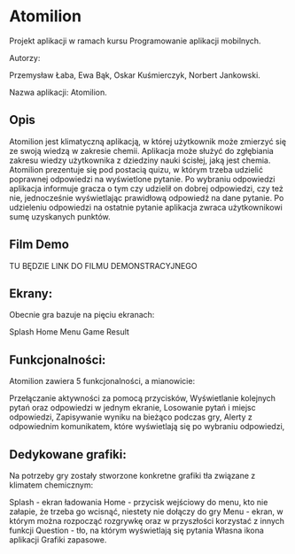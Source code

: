# Atomilion

Projekt aplikacji w ramach kursu Programowanie aplikacji mobilnych.

Autorzy:

Przemysław Łaba,
Ewa Bąk,
Oskar Kuśmierczyk,
Norbert Jankowski.

Nazwa aplikacji: Atomilion.

## Opis
Atomilion jest klimatyczną aplikacją, w której użytkownik może zmierzyć się ze swoją wiedzą 
w zakresie chemii. Aplikacja może służyć do zgłębiania zakresu wiedzy użytkownika 
z dziedziny nauki ścisłej, jaką jest chemia. Atomilion prezentuje się pod postacią
quizu, w którym trzeba udzielić poprawnej odpowiedzi na wyświetlone pytanie.
Po wybraniu odpowiedzi aplikacja informuje gracza o tym czy udzielił on dobrej
odpowiedzi, czy też nie, jednocześnie wyświetlając prawidłową odpowiedź na dane
pytanie. Po udzieleniu odpowiedzi na ostatnie pytanie aplikacja zwraca użytkownikowi
sumę uzyskanych punktów.

## Film Demo

TU BĘDZIE LINK DO FILMU DEMONSTRACYJNEGO

## Ekrany:
Obecnie gra bazuje na pięciu ekranach:

Splash
Home
Menu
Game
Result

## Funkcjonalności:
Atomilion zawiera 5 funkcjonalności, a mianowicie:

Przełączanie aktywności za pomocą przycisków,
Wyświetlanie kolejnych pytań oraz odpowiedzi w jednym ekranie,
Losowanie pytań i miejsc odpowiedzi,
Zapisywanie wyniku na bieżąco podczas gry,
Alerty z odpowiednim komunikatem, które wyświetlają się po wybraniu odpowiedzi,

## Dedykowane grafiki:
Na potrzeby gry zostały stworzone konkretne grafiki tła związane z klimatem chemicznym:

Splash - ekran ładowania
Home - przycisk wejściowy do menu, kto nie załapie, że trzeba go wcisnąć, niestety nie dołączy do gry
Menu - ekran, w którym można rozpocząć rozgrywkę oraz w przyszłości korzystać z innych funkcji
Question - tło, na którym wyświetlają się pytania
Własna ikona aplikacji
Grafiki zapasowe.
